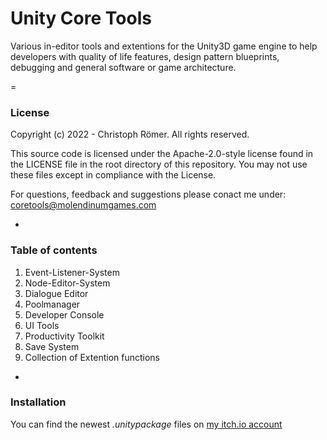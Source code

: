 # Unity Core Tools
Various in-editor tools and extentions for the Unity3D game engine to help developers with quality of life features, design pattern blueprints, debugging and general software or game architecture.

=

### License

Copyright (c) 2022 - Christoph Römer. All rights reserved. 

This source code is licensed under the Apache-2.0-style license found
in the LICENSE file in the root directory of this repository. 
You may not use these files except in compliance with the License.

For questions, feedback and suggestions please conact me under:
coretools@molendinumgames.com

-

### Table of contents

1. Event-Listener-System
2. Node-Editor-System
3. Dialogue Editor
4. Poolmanager
5. Developer Console
6. UI Tools
7. Productivity Toolkit
8. Save System
9. Collection of Extention functions

-


### Installation
You can find the newest _.unitypackage_ files on [my itch.io account](https://molendinumgames.itch.io/)
